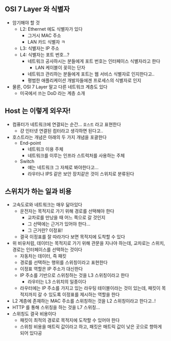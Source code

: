 ## OSI 7 Layer 와 식별자
- 암기해야 할 것
	- L2: Ethernet 에도 식별자가 있다
		- 그거시 MAC 주소
		- LAN 카드 식별자 ㅋ
	- L3: 식별자는 IP 주소
	- L4: 식별자는 포트 번호...?
		- 네트워크 공사하시는 분들에게 포트 번호는 인터페이스 식별자라고 한다
			- LAN 케이블이 꽂히는 단자
		- 네트워크 관리하는 분들에게 포트는 웹 서비스 식별자로 인지한다고..
		- 평범한 애플리케이션 개발자들에겐 프로세스의 식별자로 인지
- 물론, OSI 7 Layer 말고 다른 네트워크 계층도 있다
	- 미국에서 쓰는 DoD 라는 계층 소개

## Host 는 이렇게 외우자!
- 컴퓨터가 네트워크에 연결되는 순간... `호스트` 라고 표현한다
	- 걍 인터넷 연결된 컴터라고 생각하면 된다고..
- 호스트라는 개념은 아래의 두 가지 개념을 포괄한다
	- End-point
		- 네트워크 이용 주체
		- 네트워크를 이루는 인프라 스트럭처를 사용하는 주체
	- Switch
		- 얘는 네트워크 그 자체로 봐야한다고...
		- 라우터나 IPS 같은 보안 장치같은 것이 스위치로 분류된다

## 스위치가 하는 일과 비용
- 고속도로와 네트워크는 매우 닮아있다
	- 운전자는 목적지로 가기 위해 경로를 선택해야 한다
		- 교차로를 만났을 때 어느 쪽으로 갈 것인지
		- 그 선택에는 근거가 있어야 한다...
		- 그 근거란? 이정표!
	- 결국 이정표를 잘 따라가다 보면 목적지에 도착할 수 있다
- 위 비유처럼, 데이터는 목적지로 가기 위해 관문을 지나야 하는데, 교차로는 스위치, 경로는 인터페이스를 선택하는 것이다
	- 자동차는 데이터, 즉 패킷
	- 경로를 선택하는 행위를 스위칭이라고 표현한다
	- 이정표 역할은 IP 주소가 대신한다
	- IP 주소를 기반으로 스위칭하는 것을 L3 스위칭이라고 한다
		- 라우터는 L3 스위치의 일종이다
	- 라우터에는 IP 주소를 가지고 있는 라우팅 테이블이라는 것이 있는데, 패킷이 목적지까지 갈 수 있도록 이정표를 제시하는 역할을 한다
- L2 계층에 존재하는 MAC 주소를 스위칭하는 것을 L2 스위칭이라고 한다고..!
- HTTP 를 통해 스위칭을 하는 것을 L7 스위칭...
- 스위칭도 결국 비용이다
	- 패킷이 최적의 경로로 목적지에 도착할 수 있어야 한다
	- 스위칭 비용을 매트릭 값이라고 하고, 패킷은 매트릭 값이 낮은 곳으로 향하게 되어 있다공